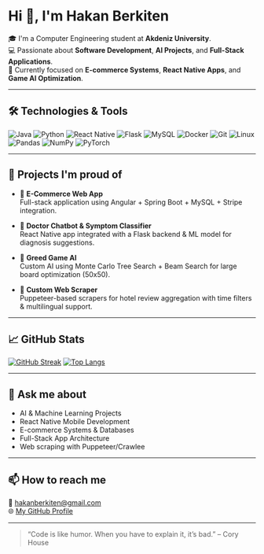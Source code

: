# Hi 👋, I'm Hakan Berkiten

🎓 I'm a Computer Engineering student at **Akdeniz University**.  
💻 Passionate about **Software Development**, **AI Projects**, and **Full-Stack Applications**.  
🚀 Currently focused on **E-commerce Systems**, **React Native Apps**, and **Game AI Optimization**.

---

## 🛠️ Technologies & Tools

![Java](https://img.shields.io/badge/Java-ED8B00?style=for-the-badge&logo=java&logoColor=white)
![Python](https://img.shields.io/badge/Python-3776AB?style=for-the-badge&logo=python&logoColor=white)
![React Native](https://img.shields.io/badge/React_Native-20232A?style=for-the-badge&logo=react&logoColor=61DAFB)
![Flask](https://img.shields.io/badge/Flask-000000?style=for-the-badge&logo=flask)
![MySQL](https://img.shields.io/badge/MySQL-005C84?style=for-the-badge&logo=mysql&logoColor=white)
![Docker](https://img.shields.io/badge/Docker-2496ED?style=for-the-badge&logo=docker&logoColor=white)
![Git](https://img.shields.io/badge/Git-F05032?style=for-the-badge&logo=git&logoColor=white)
![Linux](https://img.shields.io/badge/Linux-FCC624?style=for-the-badge&logo=linux&logoColor=black)
![Pandas](https://img.shields.io/badge/Pandas-150458?style=for-the-badge&logo=pandas)
![NumPy](https://img.shields.io/badge/Numpy-013243?style=for-the-badge&logo=numpy)
![PyTorch](https://img.shields.io/badge/PyTorch-EE4C2C?style=for-the-badge&logo=pytorch&logoColor=white)

---

## 📌 Projects I'm proud of

- 🛒 **E-Commerce Web App**  
  Full-stack application using Angular + Spring Boot + MySQL + Stripe integration.

- 📱 **Doctor Chatbot & Symptom Classifier**  
  React Native app integrated with a Flask backend & ML model for diagnosis suggestions.

- 🧠 **Greed Game AI**  
  Custom AI using Monte Carlo Tree Search + Beam Search for large board optimization (50x50).

- 🤖 **Custom Web Scraper**  
  Puppeteer-based scrapers for hotel review aggregation with time filters & multilingual support.

---

## 📈 GitHub Stats

[![GitHub Streak](https://github-readme-streak-stats.herokuapp.com?user=hakanberkiten&theme=radical&border_radius=5)](https://github.com/hakanberkiten)
[![Top Langs](https://github-readme-stats.vercel.app/api/top-langs/?username=hakanberkiten&layout=compact&theme=radical)](https://github.com/hakanberkiten)

---

## 💬 Ask me about

- AI & Machine Learning Projects  
- React Native Mobile Development  
- E-commerce Systems & Databases  
- Full-Stack App Architecture  
- Web scraping with Puppeteer/Crawlee

---

## 📫 How to reach me

📧 hakanberkiten@gmail.com  
🌐 [My GitHub Profile](https://github.com/hakanberkiten)

---

> “Code is like humor. When you have to explain it, it’s bad.” – Cory House
